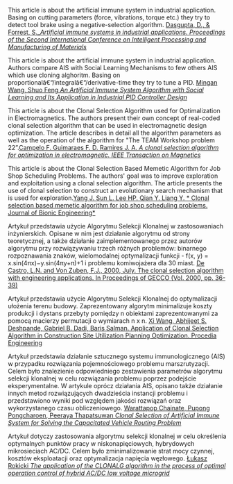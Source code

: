 This article is about the artificial immune system in industrial application. Basing on cutting parameters (force, vibrations, torque etc.) they try to detect tool brake using a negative-selection algorithm. [Dasgupta, D., & Forrest, S._*Artificial immune systems in industrial applications. Proceedings of the Second International Conference on Intelligent Processing and Manufacturing of Materials*](https://scihub.bban.top/10.1109/ipmm.1999.792486)  

This article is about the artificial immune system in industrial application. Authors compare AIS with Social Learning Mechanisms to few others AIS which use cloning alghoritm. Basing on proportionalâ€“/integralâ€“/derivative-time they try to tune a PID.
[Mingan Wang, Shuo Feng *An Artificial Immune System Algorithm with Social Learning and Its Application in Industrial PID Controller Design*](http://downloads.hindawi.com/journals/mpe/2017/3959474.pdf)

This article is about the Clonal Selection Algorithm used for Optimalization in Electromagnetics. The authors present their own concept of real-coded clonal selection algorithm that can be used in electromagnetic design optimization. The article describes in detail all the algorithm parameters as well as the operation of the algorithm for "The TEAM Workshop problem 22”.[Campelo F. Guimaraes F. D. Ramires J. A. *A clonal selection algorithm for optimization in electromagnetic. IEEE Transaction on Magnetics*](https://www.researchgate.net/publication/3111311)

This article is about the Clonal Selection Based Memetic Algorithm for Job Shop Scheduling Problems. The authors' goal was to improve exploration and exploitation using a clonal selection algorithm. The article presents the use of clonal selection to construct an evolutionary search mechanism that is used for exploration.[Yang J. Sun L. Lee HP. Qian Y. Liang Y. * Clonal selection based memetic algorithm for job shop scheduling problems. Journal of Bionic Engineering*](https://link.springer.com/content/pdf/10.1016/S1672-6529(08)60014-1.pdf)

Artykuł przedstawia użycie Algorytmu Selekcji Klonalnej w zastosowaniach inżynierskich. Opisane w nim jest działanie algorytmu od strony teoretycznej, a także działanie zaimplementowanego przez autorów algorytmu przy rozwiązywaniu trzech różnych problemów: binarnego rozpoznawania znaków, wielomodalnej optymalizacji funkcji -  f(x, y) = x.sin(4πx)−y.sin(4πy+π)+1 i problemu komiwojażera dla 30 miast. [De Castro, L.N. and Von Zuben, F.J., 2000, July. The clonal selection algorithm with engineering applications. In Proceedings of GECCO (Vol. 2000, pp. 36-39)](http://www.dca.fee.unicamp.br/~vonzuben/research/lnunes_dout/artigos/gecco00.pdf)

Artykuł przedstawia użycie Algorytmu Selekcji Klonalnej do optymalizacji ułożenia terenu budowy. Zaprezentowany algorytm minimalizuje koszty produkcji i dystans przebyty pomiędzy n obiektami zaprezentowanymi za pomocą macierzy permutacji o wymiarach n x n.  [Xi Wang, Abhijeet S. Deshpande, Gabriel B. Dadi, Baris Salman. Application of Clonal Selection Algorithm in Construction Site Utilization Planning Optimization. Procedia Engineering](https://www.sciencedirect.com/science/article/pii/S1877705816300789)

Artykuł przedstawia działanie sztucznego systemu immunologicznego (AIS) w przypadku rozwiązania pojemnościowego problemu marszrutyzacji. Celem było znalezienie odpowiedniego zestawienia parametrów algorytmu selekcji klonalnej w celu rozwiązania problemu poprzez podejście eksperymentalne. W artykule oprócz działania AIS, opisano także działanie innych metod rozwiązujących dwadzieścia instancji problemu i przedstawiono wyniki pod względem jakości rozwiązań oraz wykorzystanego czasu obliczeniowego. [Warattapop Chainate, Pupong Pongcharoen, Peeraya Thapatsuwan *Clonal Selection of Artificial Immune System for Solving the Capacitated Vehicle Routing Problem*](https://pdfs.semanticscholar.org/2624/242ae11d9b440a6d4c1481bc7ec55652bfe0.pdf?_ga=2.84681693.592311020.1585132671-515219404.1582546546)

Artykuł dotyczy zastosowania algorytmu selekcji klonalnej w celu określenia optymalnych punktów pracy w niskonapięciowych, hybrydowych mikrosieciach AC/DC. Celem było zminimalizowanie strat mocy czynnej, kosztów eksploatacji oraz optymalizacja napięcia węzłowego. [Łukasz Rokicki *The application of the CLONALG algorithm in the process of optimal operation control of hybrid AC/DC low voltage microgrid*](https://www.e3s-conferences.org/articles/e3sconf/pdf/2019/10/e3sconf_pe2019_02011.pdf)
